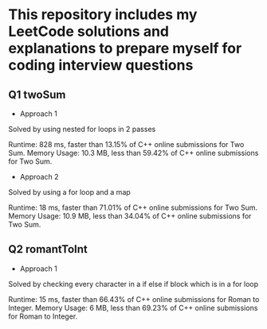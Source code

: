 # This repository includes my LeetCode solutions and explanations to prepare myself for coding interview questions

## Q1 twoSum

- Approach 1

Solved by using nested for loops in 2 passes

Runtime: 828 ms, faster than 13.15% of C++ online submissions for Two Sum.
Memory Usage: 10.3 MB, less than 59.42% of C++ online submissions for Two Sum.
- Approach 2 

Solved by using a for loop and a map 

Runtime: 18 ms, faster than 71.01% of C++ online submissions for Two Sum.
Memory Usage: 10.9 MB, less than 34.04% of C++ online submissions for Two Sum.

## Q2 romantToInt

- Approach 1

Solved by checking every character in a if else if block which is in a for loop

Runtime: 15 ms, faster than 66.43% of C++ online submissions for Roman to Integer.
Memory Usage: 6 MB, less than 69.23% of C++ online submissions for Roman to Integer.
